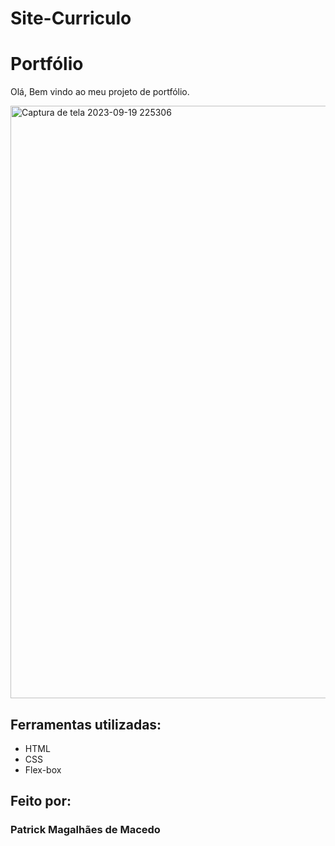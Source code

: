 # Site-Curriculo
# Portfólio 
Olá, Bem vindo ao meu projeto de portfólio.

<img width="948" alt="Captura de tela 2023-09-19 225306" src="https://github.com/Sephiroo/Site-Curriculo/assets/142850473/0913bad5-a83c-411a-bf15-95c752654835">

## Ferramentas utilizadas:
* HTML
* CSS
* Flex-box
## Feito por:
### Patrick Magalhães de Macedo

